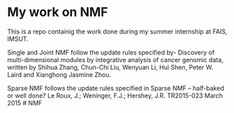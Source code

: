 # My work on NMF

This is a repo containig the work done during my summer internship at FAIS, IMSUT.

Single and Joint NMF follow the update rules specified by- Discovery of multi-dimensional modules by integrative analysis of cancer genomic data, written by Shihua Zhang, Chun-Chi Liu, Wenyuan Li, Hui Shen, Peter W. Laird and Xianghong Jasmine Zhou.

Sparse NMF follows the update rules specified in Sparse NMF – half-baked or well done? Le Roux, J.; Weninger, F.J.; Hershey, J.R. TR2015-023 March 2015
#   N M F  
 